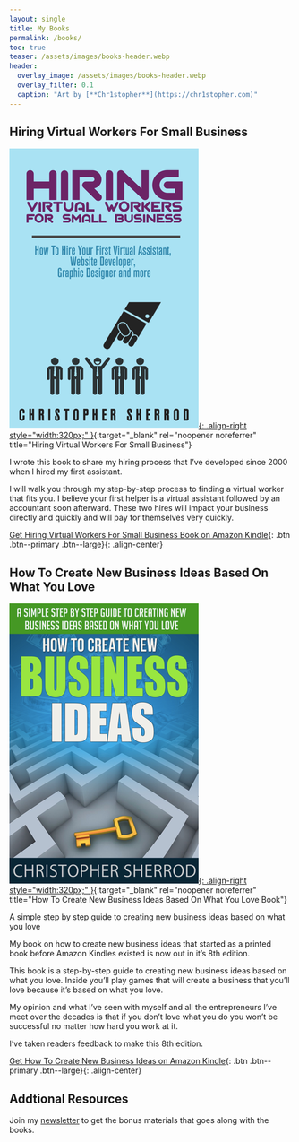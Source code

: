 ```yaml
---
layout: single
title: My Books
permalink: /books/
toc: true
teaser: /assets/images/books-header.webp
header:
  overlay_image: /assets/images/books-header.webp
  overlay_filter: 0.1
  caption: "Art by [**Chr1stopher**](https://chr1stopher.com)"
---
```

## Hiring Virtual Workers For Small Business

[![Hiring Virtual Workers For Small Business](/assets/images/books/Hiring-Virtual-Workers.webp){: .align-right style="width:320px;" }](https://amzn.to/2FvAxx9){:target="_blank" rel="noopener noreferrer" title="Hiring Virtual Workers For Small Business"}

I wrote this book to share my hiring process that I’ve developed since 2000 when I hired my first assistant. 

I will walk you through my step-by-step process to finding a virtual worker that fits you. I believe your first helper is a virtual assistant followed by an accountant soon afterward. These two hires will impact your business directly and quickly and will pay for themselves very quickly.


[Get Hiring Virtual Workers For Small Business Book on Amazon Kindle](https://amzn.to/2FvAxx9){: .btn .btn--primary .btn--large}{: .align-center}

## How To Create New Business Ideas Based On What You Love

[![How To Create New Business Ideas Based On What You Love Book](/assets/images/books/How-To-Create-New-Business-Ideas.webp){: .align-right style="width:320px;" }]((https://amzn.to/3oZlRrW)){:target="_blank" rel="noopener noreferrer" title="How To Create New Business Ideas Based On What You Love Book"}

A simple step by step guide to creating new business ideas based on what you love

My book on how to create new business ideas that started as a printed book before Amazon Kindles existed is now out in it’s 8th edition.

This book is a step-by-step guide to creating new business ideas based on what you love. Inside you’ll play games that will create a business that you’ll love because it’s based on what you love.

My opinion and what I’ve seen with myself and all the entrepreneurs I’ve meet over the decades is that if you don’t love what you do you won’t be successful no matter how hard you work at it.

I’ve taken readers feedback to make this 8th edition.


[Get How To Create New Business Ideas on Amazon Kindle](https://amzn.to/3oZlRrW){: .btn .btn--primary .btn--large}{: .align-center}

## Addtional Resources
Join my [newsletter](/newsletter/) to get the bonus materials that goes along with the books.
